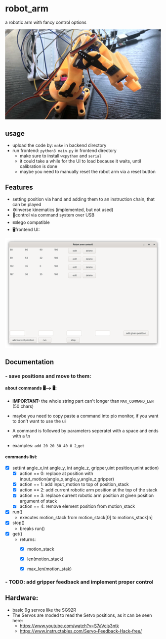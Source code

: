 # robot_arm
a robotic arm with fancy control options

<img src="https://github.com/Ztirom45/robot_arm/blob/main/rsc/arm.jpg"/>


## usage
- upload the code by: `make` in backend directory
- run frontend: `python3 main.py` in frontend directory
    - make sure to install `wxpython` and `serial`
    - it could take a while for the UI to load because it waits, until calibration is done
    - maybe you need to manually reset the robot arm via a reset button

## Features
- setting position via hand and adding them to an instruction chain, that can be played
- ⚙️inverse kinematics (implemented, but not used)
- 🔧control via command system over USB
- 🝚lego compatible
- 🖥️frontend UI:
<img src="https://github.com/Ztirom45/robot_arm/blob/main/rsc/ui.png"/>

## Documentation

### - save positions and move to them:
#### about commands 🖥️⟶ 🖥️:
- **IMPORTANT:** the whole string part can't longer than `MAX_COMMAND_LEN` (50 chars)
- maybe you need to copy paste a command into pio monitor, if you want to don't want to use the ui

- A command is followed by parameters seperatet with a space and ends with a \n
- examples: `add 20 20 30 40 0 2`,`get`

#### commands list:
- [x] set(int angle_x,int angle_y, int angle_z, gripper,uint position,unint action)
    - [x] action == 0: replace at position with input_motion(angle_x,angle_y,angle_z,gripper)
    - [x] action == 1: add input_motion to top of position_stack
    - [x] action == 2: add current robotic arm position at the top of the stack
    - [x] action == 3: replace current robotic arm position at given position argument of stack
    - [x] action == 4: remove element position from motion_stack
- [x] run()
    - executes motion_stack from motion_stack[0] to motions_stack[n]
- [x] stop()
    - breaks run()
- [x] get()
    - returns:
        - [x] motion_stack
        - [x] len(motion_stack)
        - [x] max_len(motion_stak)


### - TODO: add gripper feedback and implement proper control

## Hardware:
- basic 9g servos like the SG92R
- The Servos are moded to read the Setvo positions, as it can be seen here:
    - https://www.youtube.com/watch?v=S7aVcis3ntk
    - https://www.instructables.com/Servo-Feedback-Hack-free/
